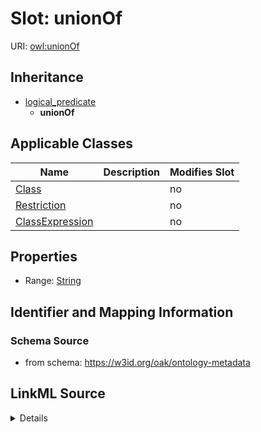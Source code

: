 

# Slot: unionOf

URI: [owl:unionOf](http://www.w3.org/2002/07/owl#unionOf)




## Inheritance

* [logical_predicate](logical_predicate.md)
    * **unionOf**






## Applicable Classes

| Name | Description | Modifies Slot |
| --- | --- | --- |
| [Class](Class.md) |  |  no  |
| [Restriction](Restriction.md) |  |  no  |
| [ClassExpression](ClassExpression.md) |  |  no  |







## Properties

* Range: [String](String.md)





## Identifier and Mapping Information







### Schema Source


* from schema: https://w3id.org/oak/ontology-metadata




## LinkML Source

<details>
```yaml
name: unionOf
from_schema: https://w3id.org/oak/ontology-metadata
rank: 1000
is_a: logical_predicate
slot_uri: owl:unionOf
alias: unionOf
domain_of:
- ClassExpression
range: string

```
</details>